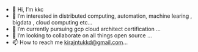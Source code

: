 - 👋 Hi, I’m kkc
- 👀 I’m interested in distributed computing, automation, machine learing , bigdata , cloud computing etc...
- 🌱 I’m currently pursuing gcp cloud architect certification ...
- 💞️ I’m looking to collaborate on all things open source ...
- 📫 How to reach me kirajntukkd@gmail.com...

<!---
kiransgithub/kiransgithub is a ✨ special ✨ repository because its `README.md` (this file) appears on your GitHub profile.
You can click the Preview link to take a look at your changes.
--->
